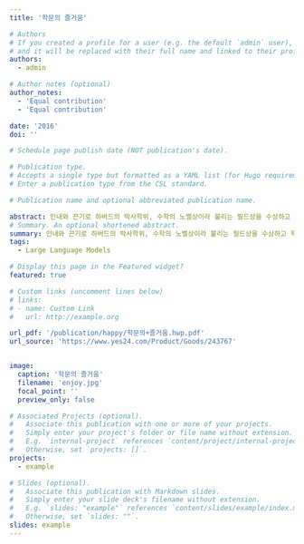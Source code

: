 ```yaml
---
title: '학문의 즐거움'

# Authors
# If you created a profile for a user (e.g. the default `admin` user), write the username (folder name) here
# and it will be replaced with their full name and linked to their profile.
authors:
  - admin

# Author notes (optional)
author_notes:
  - 'Equal contribution'
  - 'Equal contribution'

date: '2016'
doi: ''

# Schedule page publish date (NOT publication's date).

# Publication type.
# Accepts a single type but formatted as a YAML list (for Hugo requirements).
# Enter a publication type from the CSL standard.

# Publication name and optional abbreviated publication name.

abstract: 인내와 끈기로 하버드의 박사학위, 수학의 노벨상이라 불리는 필드상을 수상하고 학문의 즐거움을 느끼며, 업적을 이루어낸 과정에서 인생의 참 의미를 깨달은 한 평범한 수학교수의 진실한 고백.
# Summary. An optional shortened abstract.
summary: 인내와 끈기로 하버드의 박사학위, 수학의 노벨상이라 불리는 필드상을 수상하고 학문의 즐거움을 느끼며, 업적을 이루어낸 과정에서 인생의 참 의미를 깨달은 한 평범한 수학교수의 진실한 고백.
tags:
  - Large Language Models

# Display this page in the Featured widget?
featured: true

# Custom links (uncomment lines below)
# links:
# - name: Custom Link
#   url: http://example.org

url_pdf: '/publication/happy/학문의+즐거움.hwp.pdf'
url_source: 'https://www.yes24.com/Product/Goods/243767'


image:
  caption: '학문의 즐거움'
  filename: 'enjoy.jpg'
  focal_point: ''
  preview_only: false

# Associated Projects (optional).
#   Associate this publication with one or more of your projects.
#   Simply enter your project's folder or file name without extension.
#   E.g. `internal-project` references `content/project/internal-project/index.md`.
#   Otherwise, set `projects: []`.
projects:
  - example

# Slides (optional).
#   Associate this publication with Markdown slides.
#   Simply enter your slide deck's filename without extension.
#   E.g. `slides: "example"` references `content/slides/example/index.md`.
#   Otherwise, set `slides: ""`.
slides: example
---
```





